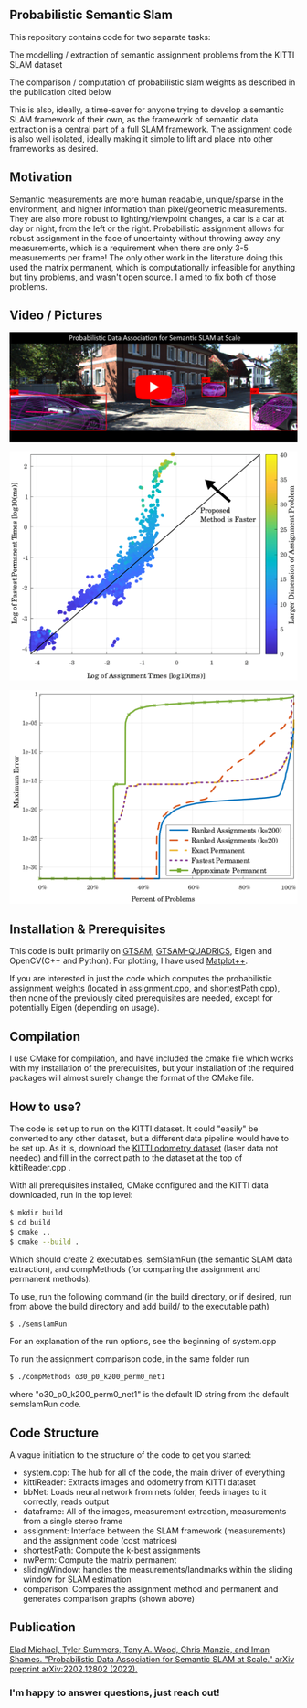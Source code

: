 ## Probabilistic Semantic Slam
This repository contains code for two separate tasks:

  The modelling / extraction of semantic assignment problems from the KITTI SLAM dataset

  The comparison / computation of probabilistic slam weights as described in the publication cited below
  
This is also, ideally, a time-saver for anyone trying to develop a semantic SLAM framework of their own, as the framework of semantic data extraction is a central part of a full SLAM framework. The assignment code is also well isolated, ideally making it simple to lift and place into other frameworks as desired. 

## Motivation
Semantic measurements are more human readable, unique/sparse in the environment, and higher information than pixel/geometric measurements. They are also more robust to lighting/viewpoint changes, a car is a car at day or night, from the left or the right. Probabilistic assignment allows for robust assignment in the face of uncertainty without throwing away any measurements, which is a requirement when there are only 3-5 measurements per frame! The only other work in the literature doing this used the matrix permanent, which is computationally infeasible for anything but tiny problems, and wasn't open source. I aimed to fix both of those problems.

## Video / Pictures

[![@youtube Probabilistic Assignment for Semantic SLAM at Scale](photoSamples/videoCover.png)](https://youtu.be/-yuNgoN7JAI)

![Assignment Enumeration vs. Permanent Computation Time](/photoSamples/scatterTime.png)

![Assignment Enumeration vs. Permanent Accuracy](/photoSamples/errOrdStats.png)

## Installation & Prerequisites
This code is built primarily on [GTSAM](https://github.com/borglab/gtsam), [GTSAM-QUADRICS](https://github.com/best-of-acrv/gtsam-quadrics), Eigen and OpenCV(C++ and Python). For plotting, I have used [Matplot++](https://alandefreitas.github.io/matplotplusplus/). 

If you are interested in just the code which computes the probabilistic assignment weights (located in assignment.cpp, and shortestPath.cpp), then none of the previously cited prerequisites are needed, except for potentially Eigen (depending on usage).

## Compilation
I use CMake for compilation, and have included the cmake file which works with my installation of the prerequisites, but your installation of the required packages will almost surely change the format of the CMake file. 

## How to use?
The code is set up to run on the KITTI dataset. It could "easily" be converted to any other dataset, but a different data pipeline would have to be set up. As it is, download the [KITTI odometry dataset](http://www.cvlibs.net/datasets/kitti/eval_odometry.php) (laser data not needed) and fill in the correct path to the dataset at the top of kittiReader.cpp . 

With all prerequisites installed, CMake configured and the KITTI data downloaded, run in the top level:
```sh
$ mkdir build
$ cd build
$ cmake ..
$ cmake --build .
```
Which should create 2 executables, semSlamRun (the semantic SLAM data extraction), and compMethods (for comparing the assignment and permanent methods). 

To use, run the following command (in the build directory, or if desired, run from above the build directory and add build/ to the executable path)
```sh
$ ./semslamRun
```
For an explanation of the run options, see the beginning of system.cpp

To run the assignment comparison code, in the same folder run
```sh
$ ./compMethods o30_p0_k200_perm0_net1
```
where "o30_p0_k200_perm0_net1" is the default ID string from the default semslamRun code.

## Code Structure

A vague initiation to the structure of the code to get you started:
  - system.cpp: The hub for all of the code, the main driver of everything
  - kittiReader: Extracts images and odometry from KITTI dataset
  - bbNet: Loads neural network from nets folder, feeds images to it correctly, reads output
  - dataframe: All of the images, measurement extraction, measurements from a single stereo frame
  - assignment: Interface between the SLAM framework (measurements) and the assignment code (cost matrices)
  - shortestPath: Compute the k-best assignments
  - nwPerm: Compute the matrix permanent
  - slidingWindow: handles the measurements/landmarks within the sliding window for SLAM estimation
  - comparison: Compares the assignment method and permanent and generates comparison graphs (shown above)

## Publication
[Elad Michael, Tyler Summers, Tony A. Wood, Chris Manzie, and Iman Shames. "Probabilistic Data Association for Semantic SLAM at Scale." arXiv preprint arXiv:2202.12802 (2022).](https://arxiv.org/pdf/2202.12802.pdf)

### I'm happy to answer questions, just reach out!
